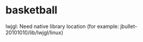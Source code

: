 basketball
==========

lwjgl: Need native library location (for example: jbullet-20101010/lib/lwjgl/linux)
